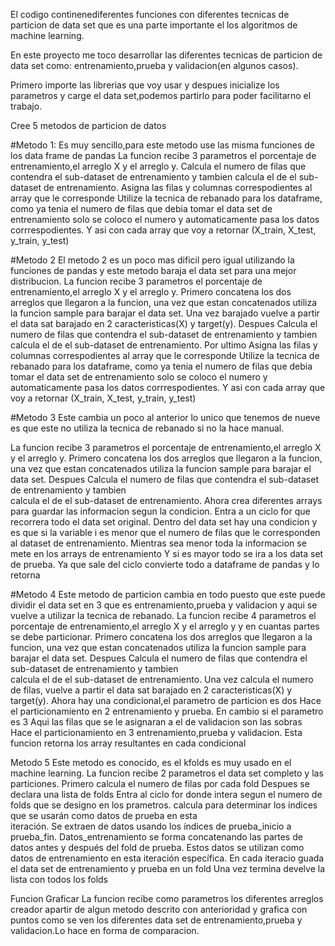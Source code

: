 El codigo continenediferentes funciones con diferentes tecnicas de particion de data set que es una parte importante el los algoritmos de machine learning.

En este proyecto me toco desarrollar las diferentes tecnicas de particion de data set como: entrenamiento,prueba y validacion(en algunos casos).

Primero importe las librerias que voy usar y despues inicialize los parametros y carge  el data set,podemos partirlo para poder facilitarno el trabajo.


Cree 5 metodos de particion de datos 

#Metodo 1:
Es muy sencillo,para este metodo use las misma funciones de los data frame de pandas
    La funcion recibe 3 parametros el porcentaje de entrenamiento,el arreglo X y el arreglo y.
    Calcula el numero de filas que contendra el sub-dataset de entrenamiento y tambien calcula 
    el de el sub-dataset de entrenamiento.
    Asigna las filas y columnas correspodientes al array que le corresponde 
      Utilize la tecnica de rebanado para los dataframe, como ya tenia el numero de filas que         debia tomar el data set de entrenamiento solo se coloco el numero y automaticamente pasa 
      los datos corrrespodientes.
    Y asi con cada array que voy a retornar (X_train, X_test, y_train, y_test)


#Metodo 2
El metodo 2 es un poco mas dificil pero igual utilizando la funciones de pandas y este metodo baraja el data set para una mejor distribucion.
   La funcion recibe 3 parametros el porcentaje de entrenamiento,el arreglo X y el arreglo y.
   Primero concatena los dos arreglos que llegaron a la funcion, una vez que estan concatenados 
   utiliza la funcion sample para barajar el data set.
   Una vez barajado vuelve a partir el data sat barajado en 2 caracteristicas(X) y target(y). 
   Despues Calcula el numero de filas que contendra el sub-dataset de entrenamiento y tambien 
   calcula el  de el sub-dataset de entrenamiento.
   Por ultimo Asigna las filas y columnas correspodientes al array que le corresponde 
      Utilize la tecnica de rebanado para los dataframe, como ya tenia el numero de filas que         debia tomar el data set de entrenamiento solo se coloco el numero y automaticamente pasa 
      los datos corrrespodientes.
    Y asi con cada array que voy a retornar (X_train, X_test, y_train, y_test)


#Metodo 3
Este cambia un poco al anterior lo unico que tenemos de nueve es que este no utiliza la tecnica de rebanado si no la hace manual.

   La funcion recibe 3 parametros el porcentaje de entrenamiento,el arreglo X y el arreglo y.
   Primero concatena los dos arreglos que llegaron a la funcion, una vez que estan concatenados 
   utiliza la funcion sample para barajar el data set. 
   Despues Calcula el numero de filas que contendra el sub-dataset de entrenamiento y tambien  
   calcula el  de el sub-dataset de entrenamiento.
   Ahora crea diferentes arrays para guardar las informacion segun la condicion.
   Entra a un ciclo for  que recorrera todo el data set original.
   Dentro del data set hay una condicion y es que si la variable i es menor que el numero de       filas que le corresponden al dataset de entrenamiento.
       Mientras sea menor toda la informacion se mete en los arrays de entrenamiento
       Y si es mayor todo se ira a los data set de prueba.
   Ya que sale del ciclo convierte todo a  dataframe de pandas y lo retorna


#Metodo 4
Este metodo de particion cambia en todo puesto que este puede dividir el data set en 3 que es entrenamiento,prueba y validacion y aqui se vuelve a utilizar la tecnica de rebanado.
   La funcion recibe 4 parametros el porcentaje de entrenamiento,el arreglo X y el arreglo y y     en cuantas partes se debe particionar.
   Primero concatena los dos arreglos que llegaron a la funcion, una vez que estan concatenados 
   utiliza la funcion sample para barajar el data set.
   Despues Calcula el numero de filas que contendra el sub-dataset de entrenamiento y tambien  
   calcula el  de el sub-dataset de entrenamiento.
   Una vez calcula el numero de filas, vuelve a partir el data sat barajado en 2 
   caracteristicas(X) y target(y).
   Ahora hay una condicional,el parametro de particion es dos
     Hace el particionamiento en 2 entrenamiento y prueba.
   En cambio si el parametro es 3
     Aqui las filas que se le asignaran a el de validacion son las sobras
     Hace el particionamiento en 3 entrenamiento,prueba y validacion.
   Esta funcion retorna los array resultantes en cada condicional



Metodo 5
Este metodo es conocido, es el kfolds es muy usado en el machine learning.
     La funcion recibe 2 parametros el data set completo y las particiones.
     Primero calcula el numero de filas por cada fold
     Despues se declara una lista de folds
     Entra al ciclo for donde intera segun el numero de folds que se designo en los prametros.
        calcula para determinar los índices que se usarán como datos de prueba en esta         
        iteración.
        Se extraen de datos usando los índices de prueba_inicio a prueba_fin.
        Datos_entrenamiento se forma concatenando las partes de datos antes y después del fold de prueba. 
        Estos datos se utilizan como datos de entrenamiento en esta iteración específica.
        En cada iteracio guada el data set de entrenamiento y prueba en un fold
    Una vez termina develve la lista con todos los folds

Funcion Graficar
     La funcion recibe como parametros los diferentes arreglos creador apartir de algun metodo descrito con anterioridad
     y grafica con puntos como se ven los diferentes data set de entrenamiento,prueba y validacion.Lo hace en forma de comparacion.

  
